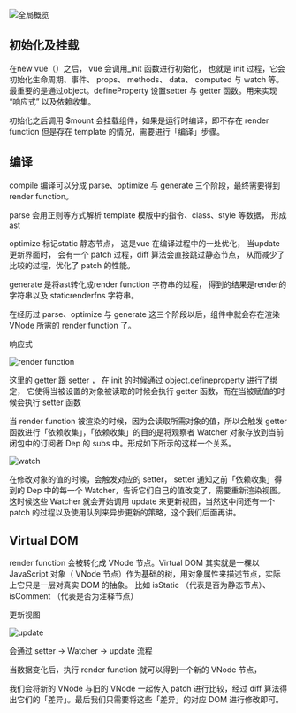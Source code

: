 <!--
 * @Author: your name
 * @Date: 2020-12-12 16:24:52
 * @LastEditTime: 2021-01-21 12:25:08
 * @LastEditors: Please set LastEditors
 * @Description: In User Settings Edit
 * @FilePath: /Blog/vue/运行机制全局概览.md
-->

![全局概览](https://tva1.sinaimg.cn/large/0081Kckwgy1gk1dixn8nyj31000qy75i.jpg)

## 初始化及挂载

在new vue（）之后， vue 会调用_init 函数进行初始化， 也就是 init 过程，它会初始化生命周期、事件、 props、 methods、 data、 computed 与 watch 等。 最重要的是通过object。defineProperty 设置setter 与 getter 函数。用来实现 “响应式” 以及依赖收集。

初始化之后调用 $mount 会挂载组件，如果是运行时编译，即不存在 render function 但是存在 template 的情况，需要进行「编译」步骤。

## 编译

compile 编译可以分成 parse、optimize 与 generate 三个阶段，最终需要得到 render function。

parse
 会用正则等方式解析 template 模版中的指令、class、style 等数据， 形成ast

optimize
 标记static 静态节点， 这是vue 在编译过程中的一处优化， 当update更新界面时， 会有一个 patch 过程，diff 算法会直接跳过静态节点， 从而减少了比较的过程，优化了 patch 的性能。

generate
 是将ast转化成render function 字符串的过程， 得到的结果是render的字符串以及 staticrenderfns 字符串。

在经历过 parse、optimize 与 generate 这三个阶段以后，组件中就会存在渲染 VNode 所需的 render function 了。

响应式

![render function](https://tva1.sinaimg.cn/large/0081Kckwgy1gk1du14yrgj311o0lejsi.jpg)

这里的 getter 跟 setter ， 在 init 的时候通过 object.defineproperty 进行了绑定， 它使得当被设置的对象被读取的时候会执行 getter 函数，而在当被赋值的时候会执行 setter 函数

当 render function 被渲染的时候，因为会读取所需对象的值，所以会触发 getter 函数进行「依赖收集」，「依赖收集」的目的是将观察者 Watcher 对象存放到当前闭包中的订阅者 Dep 的 subs 中。形成如下所示的这样一个关系。

![watch](https://tva1.sinaimg.cn/large/0081Kckwgy1gk1dy0bdbfj30s40dajrj.jpg)

在修改对象的值的时候，会触发对应的 setter， setter 通知之前「依赖收集」得到的 Dep 中的每一个 Watcher，告诉它们自己的值改变了，需要重新渲染视图。这时候这些 Watcher 就会开始调用 update 来更新视图，当然这中间还有一个 patch 的过程以及使用队列来异步更新的策略，这个我们后面再讲。

## Virtual DOM

render function 会被转化成 VNode 节点。Virtual DOM 其实就是一棵以 JavaScript 对象（ VNode 节点）作为基础的树，用对象属性来描述节点，实际上它只是一层对真实 DOM 的抽象。
比如 isStatic （代表是否为静态节点）、 isComment （代表是否为注释节点）

更新视图

![update](https://tva1.sinaimg.cn/large/0081Kckwgy1gk1e0broknj30yo0iwq3p.jpg)

会通过 setter -> Watcher -> update 流程

当数据变化后，执行 render function 就可以得到一个新的 VNode 节点，

我们会将新的 VNode 与旧的 VNode 一起传入 patch 进行比较，经过 diff 算法得出它们的「差异」。最后我们只需要将这些「差异」的对应 DOM 进行修改即可。
